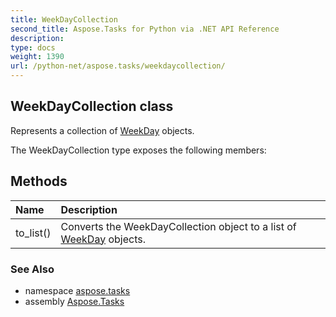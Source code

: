 ```yaml
---
title: WeekDayCollection
second_title: Aspose.Tasks for Python via .NET API Reference
description: 
type: docs
weight: 1390
url: /python-net/aspose.tasks/weekdaycollection/
---
```


## WeekDayCollection class

Represents a collection of [WeekDay](/tasks/python-net/aspose.tasks/weekday/) objects.

The WeekDayCollection type exposes the following members:
## Methods
| Name | Description |
| :- | :- |
|to_list()|Converts the WeekDayCollection object to a list of [WeekDay](/tasks/python-net/aspose.tasks/weekday/) objects.|

### See Also

* namespace [aspose.tasks](/tasks/python-net/aspose.tasks/)
* assembly [Aspose.Tasks](/tasks/python-net/)


